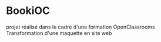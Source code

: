 # BookiOC

projet réalisé dans le cadre d'une formation OpenClassrooms 
<br>
Transformation d'une maquette en site web
